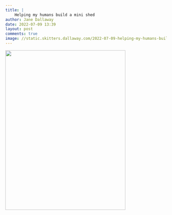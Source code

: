 ```yaml
---
title: |
    Helping my humans build a mini shed
author: Jane Dallaway
date: 2022-07-09 13:39
layout: post
comments: true
image: //static.skitters.dallaway.com/2022-07-09-helping-my-humans-build-a-mini-shed-fullsize-0.jpeg
---
```


<a href="//static.skitters.dallaway.com/2022-07-09-helping-my-humans-build-a-mini-shed-fullsize-0.jpeg"><img src="//static.skitters.dallaway.com/2022-07-09-helping-my-humans-build-a-mini-shed-thumb-0.jpeg" width="375" height="500"></a>



